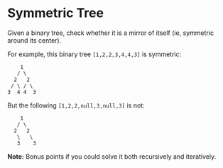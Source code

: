 # Symmetric Tree

Given a binary tree, check whether it is a mirror of itself (ie, symmetric around its center).

For example, this binary tree `[1,2,2,3,4,4,3]` is symmetric:

```pseudo
    1
   / \
  2   2
 / \ / \
3  4 4  3
```

But the following `[1,2,2,null,3,null,3]` is not:

```pseudo
    1
   / \
  2   2
   \   \
   3    3
```

__Note:__
Bonus points if you could solve it both recursively and iteratively.